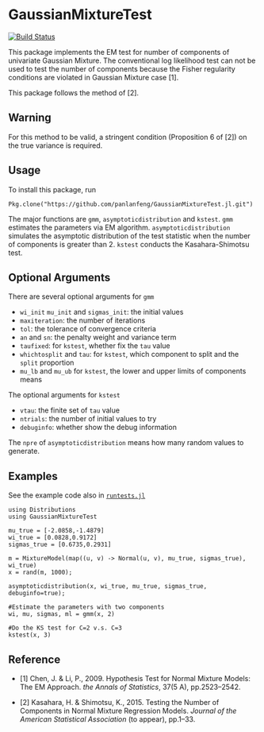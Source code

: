 # GaussianMixtureTest

[![Build Status](https://travis-ci.org/panlanfeng/GaussianMixtureTest.jl.svg?branch=master)](https://travis-ci.org/panlanfeng/GaussianMixtureTest.jl)

This package implements the EM test for number of components of univariate Gaussian Mixture. The conventional log likelihood test can not be used to test the number of components because the Fisher regularity conditions are violated in Gaussian Mixture case [1].

This package follows the method of [2]. 

## Warning

For this method to be valid, a stringent condition (Proposition 6 of [2]) on the true variance is required.

## Usage

To install this package, run

    Pkg.clone("https://github.com/panlanfeng/GaussianMixtureTest.jl.git")

The major functions are `gmm`, `asymptoticdistribution` and `kstest`. `gmm` estimates the parameters via EM algorithm. `asymptoticdistribution` simulates the asymptotic distribution of the test statistic when the number of components is greater than 2. `kstest` conducts the Kasahara-Shimotsu test.

## Optional Arguments

There are several optional arguments for `gmm`

 - `wi_init` `mu_init` and `sigmas_init`: the initial values
 - `maxiteration`: the number of iterations
 - `tol`: the tolerance of convergence criteria
 - `an` and `sn`: the penalty weight and variance term
 - `taufixed`: for `kstest`, whether fix the `tau` value
 - `whichtosplit` and `tau`: for `kstest`, which component to split and the `split` proportion
 - `mu_lb` and `mu_ub` for `kstest`, the lower and upper limits of components means
    
The optional arguments for `kstest`

 - `vtau`: the finite set of `tau` value
 - `ntrials`: the number of initial values to try
 - `debuginfo`: whether show the debug information

The `npre` of `asymptoticdistribution` means how many random values to generate.

## Examples

See the example code also in [`runtests.jl`](test/runtests.jl)

    using Distributions
    using GaussianMixtureTest

    mu_true = [-2.0858,-1.4879]
    wi_true = [0.0828,0.9172]
    sigmas_true = [0.6735,0.2931]

    m = MixtureModel(map((u, v) -> Normal(u, v), mu_true, sigmas_true), wi_true)
    x = rand(m, 1000);
    
    asymptoticdistribution(x, wi_true, mu_true, sigmas_true, debuginfo=true);
    
    #Estimate the parameters with two components
    wi, mu, sigmas, ml = gmm(x, 2)
    
    #Do the KS test for C=2 v.s. C=3
    kstest(x, 3)


## Reference

 - [1] Chen, J. & Li, P., 2009. Hypothesis Test for Normal Mixture Models: The EM Approach. _the Annals of Statistics_, 37(5 A), pp.2523–2542.

 - [2] Kasahara, H. & Shimotsu, K., 2015. Testing the Number of Components in Normal Mixture Regression Models. _Journal of the American Statistical Association_ (to appear), pp.1–33. 
